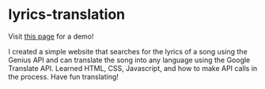 # lyrics-translation
Visit [this page](https://arushi1372.github.io/lyrics-translation/) for a demo!

I created a simple website that searches for the lyrics of a song using the Genius API and can translate the song into any language using the Google Translate API. 
Learned HTML, CSS, Javascript, and how to make API calls in the process. Have fun translating!
